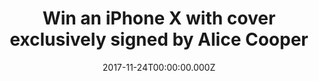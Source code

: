 ---
campaign-uuid: "c-4bf4ec1c-a525-4c1b-be55-14e758913196"
type: "Competition"
category: "Technology"
date: "2017-11-24T00:00:00.000Z"
end-date: "2017-12-21T00:00:00.000Z"
disable-form: false
is_promoted: false
has_entry_page: true
title: "Win an iPhone X with cover exclusively signed by Alice Cooper"
competition-description: "An amazing iPhone X: the special competition prize for the\
  \ launch of NME AAA, our new Access All Areas Backstage for music lovers. Join us\
  \ and get a chance to win the most innovative phone in a generation! And get an\
  \ exclusive cover signed by no one else than the amazing Alice Cooper! <br/> Presented\
  \ by TechHouse, the cooler, younger, hipper, sibling of Fonehouse Group, bringing\
  \ cutting edge tech, cool gadgets and the latest in fashion to your high street\
  \ stores."
hero-header: "Win an iPhone X with cover exclusively signed by Alice Cooper"
terms-confirmation: "I agree to the competition <a href=\"../etc/nme-techhouse-terms-and-conditions.pdf\"\
  \ target=\"_blank\">Terms &amp; Conditions</a> and to create an account with NME\
  \ AAA."
banner-img: "techhouse-iphone-alice-cooper-banner.jpg?cb=2"
logo-left-href: "https://www.techhouse.com/"
logo-left-image: "techhouse-logo.png"
logo-left-title: "TechHouse"
bg-image-hero: "techhouse-iphone-alice-cooper-header.png"
bg-image-first: "techhouse-zero-img.jpg?cb=1"
bg-image-second: "techhouse-iphone-first-img.jpg"
bg-image-third: "techhouse-second-img.jpg"
section1-content: "<p>We are launching NME AAA: our new Access All Areas Backstage,\
  \ designed to give you access to exclusive events, offers and competitions!</p>\
  \ <p>To celebrate, we selected this special competition prize: the hard-to-get iPhone\
  \ X, with a phone cover uniquely signed by Alice Cooper, the legendary Godfather\
  \ of Shock Rock.</p> <p>Welcoming you to a whole new world of opportunities.</p>\
  \ <p><i>(Picture by Ralph Arvesen)</i></p>"
section2-content: "<p><strong>iPhone X</strong></p> <p>\"Our vision has always been\
  \ to create an iPhone that is entirely screen. One so immersive the device itself\
  \ disappears into the experience. And so intelligent it can respond to a tap, your\
  \ voice, and even a glance. With iPhone X, that vision is now a reality.\"</p> <p>Say\
  \ hello to the future.</p>"
section3-content: "<p>Welcome to <a href=\"https://www.techhouse.com/\"><strong>TechHouse</strong></a>,\
  \ the cool and hip younger sibling of the Fonehouse Group. We bring cool gadgets,\
  \ cutting edge tech and the latest in fashion to high street stores at affordable\
  \ prices and offer an award winning mobile phone repair service.</p> <p>We are part\
  \ of a company that has been at the forefront of the mobile industry for 23 years\
  \ and was originally set up by Clive Bayley, a former member of the prog band Yes,\
  \ which went on to achieve worldwide success\r\n  in the 70s.</p>\r\n<p>Our experts\
  \ spend their time researching the very best in smart phone protection, urban tech-wear,\
  \ gadgets and add-ons, so you can have the ultimate in functionality and practicality\
  \ that money can buy. We’re so busy that when we’re not designing our own products,\
  \ we’re scouring tech fairs all over the world to bring back the next generation\
  \ of fun, functional, kit.  Whether you’re into adventure, travel, business, music,\
  \ vlogging or the ultimate family gift.</p>"
entry-title: "Win an unlocked 64GB <span style=\"text-transform:lowercase\">i</span>Phone\
  \ X with cover exclusively signed by Alice Cooper"
entry-content: "<p>\r\n Enjoy one of the best phones ever built, with a cover exclusively\
  \ signed by the one and only Alice Cooper. Brought to you by NME AAA and TechHouse,\
  \ your destination for phone accessories and repairs.\r\n</p> <p>\r\n Enter the\
  \ draw to win an iPhone X by completing the form below before 23:59 on !end-date!.\r\
  \n</p>"
has-winner: true
winner-title: "Congratulations to Gabriel S. of London who won the iPhone X with cover\
  \ exclusively signed by Alice Cooper"
winner-banner: "techhouse-winner-img.jpg"
prize-description: "An iPhone X with cover exclusively signed by Alice Cooper"
---